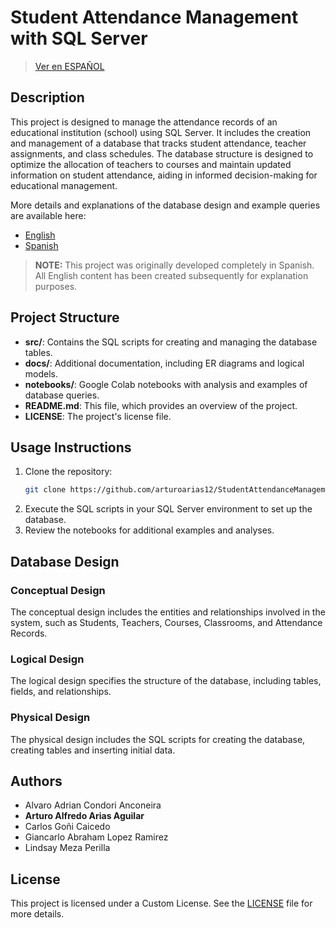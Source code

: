 # Student Attendance Management with SQL Server

> [Ver en ESPAÑOL](LÉEME.md)

## Description
This project is designed to manage the attendance records of an educational institution (school) using SQL Server. It includes the creation and management of a database that tracks student attendance, teacher assignments, and class schedules. The database structure is designed to optimize the allocation of teachers to courses and maintain updated information on student attendance, aiding in informed decision-making for educational management.

More details and explanations of the database design and example queries are available here:
- [English](docs/DESIGN_EXPLANATION_AND_QUERIES.md)
- [Spanish](docs/RESUMEN_DEL_DISEÑO_Y_CONSULTAS.md)

> **NOTE:** This project was originally developed completely in Spanish. All English content has been created subsequently for explanation purposes.

## Project Structure
- **src/**: Contains the SQL scripts for creating and managing the database tables.
- **docs/**: Additional documentation, including ER diagrams and logical models.
- **notebooks/**: Google Colab notebooks with analysis and examples of database queries.
- **README.md**: This file, which provides an overview of the project.
- **LICENSE**: The project's license file.

## Usage Instructions
1. Clone the repository:
   ```sh
   git clone https://github.com/arturoarias12/StudentAttendanceManagement_SQL/
   ```
2. Execute the SQL scripts in your SQL Server environment to set up the database.
3. Review the notebooks for additional examples and analyses.

## Database Design

### Conceptual Design
The conceptual design includes the entities and relationships involved in the system, such as Students, Teachers, Courses, Classrooms, and Attendance Records.

### Logical Design
The logical design specifies the structure of the database, including tables, fields, and relationships.

### Physical Design
The physical design includes the SQL scripts for creating the database, creating tables and inserting initial data.

## Authors
- Alvaro Adrian Condori Anconeira
- **Arturo Alfredo Arias Aguilar**
- Carlos Goñi Caicedo
- Giancarlo Abraham Lopez Ramirez
- Lindsay Meza Perilla

## License
This project is licensed under a Custom License. See the [LICENSE](LICENSE) file for more details.
